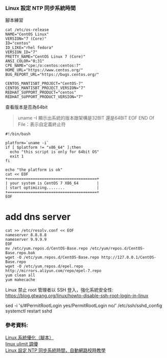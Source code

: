 


### Linux 設定 NTP 同步系統時間

腳本練習
```
cat /etc/os-release 
NAME="CentOS Linux"
VERSION="7 (Core)"
ID="centos"
ID_LIKE="rhel fedora"
VERSION_ID="7"
PRETTY_NAME="CentOS Linux 7 (Core)"
ANSI_COLOR="0;31"
CPE_NAME="cpe:/o:centos:centos:7"
HOME_URL="https://www.centos.org/"
BUG_REPORT_URL="https://bugs.centos.org/"

CENTOS_MANTISBT_PROJECT="CentOS-7"
CENTOS_MANTISBT_PROJECT_VERSION="7"
REDHAT_SUPPORT_PRODUCT="centos"
REDHAT_SUPPORT_PRODUCT_VERSION="7"

```
查看版本是否為64bit
>uname –I 顯示出系統的版本跟架構是32BIT 還是64BIT
EOF END Of File：表示自定義終止符
```
#!/bin/bash

platform=`uname -i`
if [ $platform != "x86_64" ];then
  echo "this script is only for 64bit OS"
  exit 1
fi

echo "the platform is ok"
cat << EOF
+=======================================+
| your system is CentOS 7 X86_64        |
| start optimizing........              |
+=======================================+
EOF
```
# add dns server
```
cat >> /etc/resolv.conf << EOF
nameserver 8.8.8.8
nameserver 9.9.9.9
EOF
mv /etc/yum.repos.d/CentOS-Base.repo /etc/yum/repos.d/CentOS-Base.repo.bak
wget -O /etc/yum.repos.d/CentOS-Base.repo http://127.0.0.1/CentOS-Base.repo
wget -O /etc/yum.repos.d/epel.repo http://mirrors.aliyun.com/repo/epel-7.repo
yum clean all
yum makecache
```
Linux 禁止 root 管理者以 SSH 登入，強化系統安全性:
https://blog.gtwang.org/linux/howto-disable-ssh-root-login-in-linux

sed -i 's/#PermitRootLogin yes/PermitRootLogin no/' /etc/ssh/sshd_config
systemctl restart sshd



### 參考資料:
[Linux 系統優化（腳本）](https://kknews.cc/zh-tw/news/4kbb5qg.html)  
[linux ulimit 調優](https://www.itread01.com/content/1516958928.html)  
[Linux 設定 NTP 同步系統時間，自動網路校時教學](https://blog.gtwang.org/linux/linux-ntp-installation-and-configuration-tutorial/)
